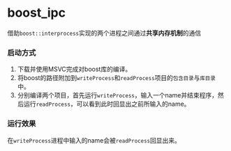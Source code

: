 # boost_ipc

借助`boost::interprocess`实现的两个进程之间通过**共享内存机制**的通信

### 启动方式
1. 下载并使用MSVC完成对boost库的编译。
2. 将boost的路径附加到`writeProcess`和`readProcess`项目的`包含目录`与`库目录`中。
3. 分别编译两个项目，首先运行`writeProcess`，输入一个name并结束程序，然后运行`readProcess`，可以看到此时回显出之前所输入的name。

### 运行效果
在`writeProcess`进程中输入的name会被`readProcess`回显出来。